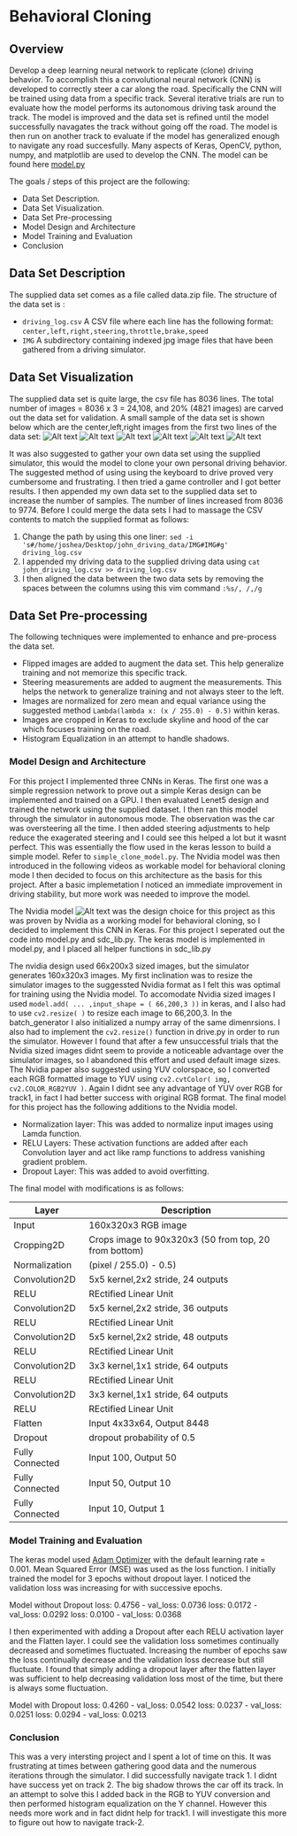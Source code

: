 # Behavioral Cloning 

## Overview
Develop a deep learning neural network to replicate (clone) driving behavior. To accomplish this a convolutional neural network (CNN) is developed to correctly steer a car along the road. Specifically the CNN will be trained using data from a specific track. Several iterative trials are run to evaluate how the model performs its autonomous driving task around the track. The model is improved and the data set is refined until the model successfully navagates the track without going off the road. The model is then run on another track to evaluate if the model has generalized enough to navigate any road succesfully. Many aspects of Keras, OpenCV, python, numpy, and matplotlib are used to develop the CNN. The model can be found here  [model.py](https://github.com/jfoshea/BehavioralCloning/blob/master/model.py)

The goals / steps of this project are the following:
- Data Set Description.
- Data Set Visualization.
- Data Set Pre-processing
- Model Design and Architecture 
- Model Training and Evaluation 
- Conclusion 

## Data Set Description
The supplied data set comes as a file called data.zip file. The structure of the data set is :
- `driving_log.csv` A CSV file where each line has the following format: `center,left,right,steering,throttle,brake,speed`
- `IMG` A subdirectory containing indexed jpg image files that have been gathered from a driving simulator.

## Data Set Visualization
The supplied data set is quite large, the csv file has 8036 lines. The total number of images =  8036 x 3 = 24,108, and 20% (4821 images) are carved out the data set for validation.  A small sample of the data set is shown below which are the center,left,right images from the first two lines of the data set:
![Alt text](sample_data_set/center_2016_12_01_13_30_48_287.jpg "Line 1 center")
![Alt text](sample_data_set/left_2016_12_01_13_30_48_287.jpg "Line 1 left") 
![Alt text](sample_data_set/right_2016_12_01_13_30_48_287.jpg "Line 1 right")
![Alt text](sample_data_set/center_2016_12_01_13_30_48_404.jpg "Line 2 center")
![Alt text](sample_data_set/left_2016_12_01_13_30_48_404.jpg "Line 2 left")
![Alt text](sample_data_set/right_2016_12_01_13_30_48_404.jpg "Line 2 right")

It was also suggested to gather your own data set using the supplied simulator, this would the model to clone your own personal driving behavior. The suggested method of using using the keyboard to drive proved very cumbersome and frustrating. I then tried a game controller and I got better results.  I then appended my own data set to the supplied data set to increase the number of samples. The number of lines increased from 8036 to 9774.  Before I could merge the data sets I had to massage the CSV contents to match the supplied format as follows:
1. Change the path by using this one liner: `sed -i 's#/home/joshea/Desktop/john_driving_data/IMG#IMG#g' driving_log.csv`
2. I appended my driving data to the supplied driving data using `cat john_driving_log.csv >> driving_log.csv`
3. I then aligned the data between the two data sets by removing the spaces between the columns using this vim command `:%s/, /,/g`

## Data Set Pre-processing 
The following techniques were implemented to enhance and pre-process the data set.
- Flipped images are added to augment the data set. This help generalize training and not memorize this specific track.
- Steering measurements are added to augment the measurements. This helps the network to generalize training and not always steer to the left.  
- Images are normalized for zero mean and equal variance using the suggested method `Lambda(lambda x: (x / 255.0) - 0.5)` within keras.
- Images are cropped in Keras to exclude skyline and hood of the car which focuses training on the road. 
- Histogram Equalization in an attempt to handle shadows. 
 

### Model Design and Architecture

For this project I implemented three CNNs in Keras. The first one was a simple regression network to prove out a simple Keras design can be implemented and trained on a GPU. I then evaluated Lenet5 design and trained the network using the supplied dataset. I then ran this model through the simulator in autonomous mode. The observation was the car was oversteering all the time. I then added steering adjustments to help reduce the exagerated steering and I could see this helped a lot but it wasnt perfect. This was essentially the flow used in the keras lesson to build a simple model. Refer to `simple_clone_model.py`. The Nvidia model was then introduced in the following videos as workable model for behavioral cloning mode I then decided to focus on this architecture as the basis for this project. After a basic implemetation I noticed an immediate improvement in driving stability, but more work was needed to improve the model. 


The Nvidia model ![Alt text](Nvidia_Model.png "Nvidia Model") was the design choice for this project as this was proven by Nvidia as a working model for behavioral cloning, so I decided to implement this CNN in Keras. For this project I seperated out the code into model.py and sdc_lib.py. The keras model is implemented in model.py, and I placed all helper functions in sdc_lib.py

The nvidia design used 66x200x3 sized images, but the simulator generates 160x320x3 images. My first inclination was to resize the simulator images to the suggessted Nvidia format as I felt this was optimal for training using the Nvidia model. To accomodate Nvidia sized images I used `model.add( ... ,input_shape = ( 66,200,3 ))` in keras, and I also had to use `cv2.resize( )` to resize each image to 66,200,3. In the batch_generator I also initialized a numpy array of the same dimenrsions. I also had to implement the `cv2.resize()` function in drive.py in order to run the simulator. However I found that after a few unsuccessful trials that the Nvidia sized images didnt seem to provide a noticeable advantage over the simulator images, so I abandoned this effort and used default image sizes. The Nvidia paper also suggested using YUV colorspace, so I converted each RGB formatted image to YUV using `cv2.cvtColor( img, cv2.COLOR_RGB2YUV )`. Again I didnt see any advantage of YUV over RGB for track1, in fact I had better success with original RGB format.  The final model for this project has the following additions to the Nvidia model.
- Normalization layer: This was added to normalize input images using Lamda function.
- RELU Layers: These activation functions are added after each Convolution layer and act like ramp functions to address vanishing gradient problem.
- Dropout Layer: This was added to avoid overfitting.

The final model with modifications is as follows:

| **Layer** | **Description**                                               
|-----------|--------------- 
| Input | 160x320x3 RGB image 
| Cropping2D | Crops image to 90x320x3 (50 from top, 20 from bottom) 
| Normalization | (pixel / 255.0) - 0.5)
| Convolution2D | 5x5 kernel,2x2 stride, 24 outputs
| RELU | REctified Linear Unit 
| Convolution2D | 5x5 kernel,2x2 stride, 36 outputs
| RELU | REctified Linear Unit 
| Convolution2D | 5x5 kernel,2x2 stride, 48 outputs
| RELU | REctified Linear Unit 
| Convolution2D | 3x3 kernel,1x1 stride, 64 outputs
| RELU | REctified Linear Unit 
| Convolution2D | 3x3 kernel,1x1 stride, 64 outputs
| RELU | REctified Linear Unit 
| Flatten | Input 4x33x64, Output 8448 
| Dropout | dropout probability of 0.5 
| Fully Connected | Input 100, Output 50 
| Fully Connected | Input 50, Output 10 
| Fully Connected | Input 10, Output 1 

### Model Training and Evaluation

The keras model used [Adam Optimizer](https://arxiv.org/abs/1412.6980v8) with the default learning rate = 0.001. Mean Squared Error (MSE) was used as the loss function. I initially trained the model for 3 epochs without dropout layer. I noticed the validation loss was increasing for with successive epochs.

Model without Dropout
loss: 0.4756 - val_loss: 0.0736
loss: 0.0172 - val_loss: 0.0292
loss: 0.0100 - val_loss: 0.0368

I then experimented with adding a Dropout after each RELU activation layer and the Flatten layer. I could see the validation loss sometimes continually decreased and sometimes fluctuated. Increasing the number of epochs saw the loss continually decrease and the validation loss decrease but still fluctuate. I found that simply adding a dropout layer after the flatten layer was sufficient to help decreasing validation loss most of the time, but there is always some fluctuation.

Model with Dropout
loss: 0.4260 - val_loss: 0.0542
loss: 0.0237 - val_loss: 0.0251
loss: 0.0294 - val_loss: 0.0213

### Conclusion
 This was a very intersting project and I spent a lot of time on this. It was frustrating at times between gathering good data and the numerous iterations through the simulator. I did successfully navigate track 1. I didnt have success yet on track 2. The big shadow throws the car off its track. In an attempt to solve this I added back in the  RGB to YUV conversion and then performed histogram equalization on the Y channel. However this needs more work and in fact didnt help for track1. I will investigate this more to figure out how to navigate track-2.

